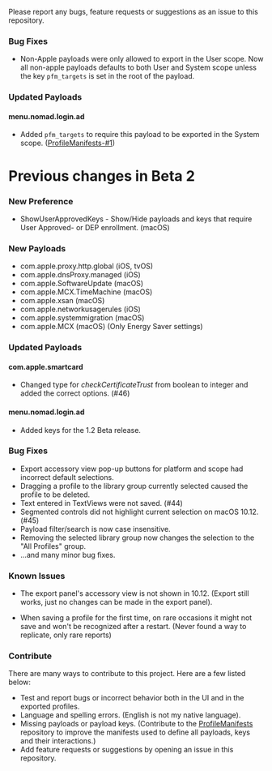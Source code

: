 Please report any bugs, feature requests or suggestions as an issue to this repository.

### Bug Fixes

* Non-Apple payloads were only allowed to export in the User scope.
  Now all non-apple payloads defaults to both User and System scope unless the key `pfm_targets` is set in the root of the payload.
  
### Updated Payloads

#### menu.nomad.login.ad

* Added `pfm_targets` to require this payload to be exported in the System scope. ([ProfileManifests-#1](https://github.com/erikberglund/ProfileManifests/issues/1))

# Previous changes in Beta 2

### New Preference

* ShowUserApprovedKeys - Show/Hide payloads and keys that require User Approved- or DEP enrollment. (macOS)

### New Payloads

* com.apple.proxy.http.global (iOS, tvOS)
* com.apple.dnsProxy.managed (iOS)
* com.apple.SoftwareUpdate (macOS)
* com.apple.MCX.TimeMachine (macOS)
* com.apple.xsan (macOS)
* com.apple.networkusagerules (iOS)
* com.apple.systemmigration (macOS)
* com.apple.MCX (macOS) (Only Energy Saver settings)

### Updated Payloads

#### com.apple.smartcard

* Changed type for _checkCertificateTrust_ from boolean to integer and added the correct options. (#46) 

#### menu.nomad.login.ad

* Added keys for the 1.2 Beta release.

### Bug Fixes

* Export accessory view pop-up buttons for platform and scope had incorrect default selections.
* Dragging a profile to the library group currently selected caused the profile to be deleted.
* Text entered in TextViews were not saved. (#44)
* Segmented controls did not highlight current selection on macOS 10.12. (#45)
* Payload filter/search is now case insensitive.
* Removing the selected library group now changes the selection to the "All Profiles" group.
* ...and many minor bug fixes. 

### Known Issues

* The export panel's accessory view is not shown in 10.12. 
 (Export still works, just no changes can be made in the export panel).
 
 * When saving a profile for the first time, on rare occasions it might not save and won't be recognized after a restart.
  (Never found a way to replicate, only rare reports)

### Contribute

There are many ways to contribute to this project. Here are a few listed below:

* Test and report bugs or incorrect behavior both in the UI and in the exported profiles.
* Language and spelling errors. (English is not my native language).
* Missing payloads or payload keys. (Contribute to the [ProfileManifests](https://github.com/erikberglund/ProfileManifests) repository to improve the manifests used to define all payloads, keys and their interactions.)
* Add feature requests or suggestions by opening an issue in this repository.
